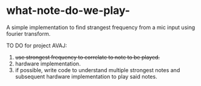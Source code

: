 # what-note-do-we-play-
A simple implementation to find strangest frequency from a mic input using fourier transform.

TO DO for project AVAJ:
1) <s>use strongest frequency to correlate to note to be played.</s>
2) hardware implementation.
3) if possible, write code to understand multiple strongest notes and subsequent hardware implementation to play said notes.
